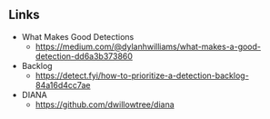

## Links 
- What Makes Good Detections
	- https://medium.com/@dylanhwilliams/what-makes-a-good-detection-dd6a3b373860
- Backlog
	- https://detect.fyi/how-to-prioritize-a-detection-backlog-84a16d4cc7ae
- DIANA
	- https://github.com/dwillowtree/diana
